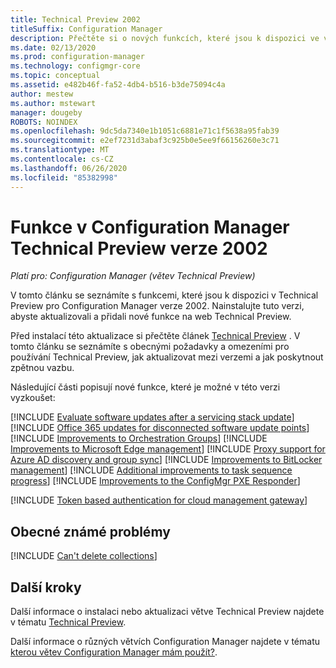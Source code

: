 ```yaml
---
title: Technical Preview 2002
titleSuffix: Configuration Manager
description: Přečtěte si o nových funkcích, které jsou k dispozici ve větvi Configuration Manager Technical Preview verze 2002.
ms.date: 02/13/2020
ms.prod: configuration-manager
ms.technology: configmgr-core
ms.topic: conceptual
ms.assetid: e482b46f-fa52-4db4-b516-b3de75094c4a
author: mestew
ms.author: mstewart
manager: dougeby
ROBOTS: NOINDEX
ms.openlocfilehash: 9dc5da7340e1b1051c6881e71c1f5638a95fab39
ms.sourcegitcommit: e2ef7231d3abaf3c925b0e5ee9f66156260e3c71
ms.translationtype: MT
ms.contentlocale: cs-CZ
ms.lasthandoff: 06/26/2020
ms.locfileid: "85382998"
---
```

# <a name="features-in-configuration-manager-technical-preview-version-2002"></a>Funkce v Configuration Manager Technical Preview verze 2002

*Platí pro: Configuration Manager (větev Technical Preview)*

V tomto článku se seznámíte s funkcemi, které jsou k dispozici v Technical Preview pro Configuration Manager verze 2002. Nainstalujte tuto verzi, abyste aktualizovali a přidali nové funkce na web Technical Preview.

Před instalací této aktualizace si přečtěte článek [Technical Preview](../technical-preview.md) . V tomto článku se seznámíte s obecnými požadavky a omezeními pro používání Technical Preview, jak aktualizovat mezi verzemi a jak poskytnout zpětnou vazbu.

Následující části popisují nové funkce, které je možné v této verzi vyzkoušet:

<!-- [!INCLUDE [Example feature name](includes/2002/1234567.md)] -->

[!INCLUDE [Evaluate software updates after a servicing stack update](includes/2002/4639943.md)]
[!INCLUDE [Office 365 updates for disconnected software update points](includes/2002/4065163.md)]
[!INCLUDE [Improvements to Orchestration Groups](includes/2002/3098816.md)]
[!INCLUDE [Improvements to Microsoft Edge management](includes/2002/4561024.md)]
[!INCLUDE [Proxy support for Azure AD discovery and group sync](includes/2002/5913817.md)]
[!INCLUDE [Improvements to BitLocker management](includes/2002/5925683.md)]
[!INCLUDE [Additional improvements to task sequence progress](includes/2002/5932692.md)]
[!INCLUDE [Improvements to the ConfigMgr PXE Responder](includes/2002/5568051.md)]

<!-- include only, not listed in technical-preview.md for version 2002 -->
[!INCLUDE [Token based authentication for cloud management gateway](includes/2002/5686290.md)]


## <a name="general-known-issues"></a>Obecné známé problémy

[!INCLUDE [Can't delete collections](includes/2002/known-issue-6215446.md)]


## <a name="next-steps"></a>Další kroky

Další informace o instalaci nebo aktualizaci větve Technical Preview najdete v tématu [Technical Preview](../technical-preview.md).

Další informace o různých větvích Configuration Manager najdete v tématu [kterou větev Configuration Manager mám použít?](../../understand/which-branch-should-i-use.md).
